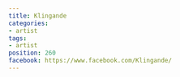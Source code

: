 ```yaml
---
title: Klingande
categories:
- artist
tags:
- artist
position: 260
facebook: https://www.facebook.com/Klingande/
---
```


